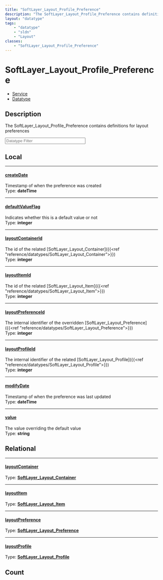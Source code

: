 ```yaml
---
title: "SoftLayer_Layout_Profile_Preference"
description: "The SoftLayer_Layout_Profile_Preference contains definitions for layout preferences"
layout: "datatype"
tags:
    - "datatype"
    - "sldn"
    - "Layout"
classes:
    - "SoftLayer_Layout_Profile_Preference"
---
```


# SoftLayer_Layout_Profile_Preference
<div id='service-datatype'>
    <ul id='sldn-reference-tabs'>
    <li id='service'> <a href='/reference/services/SoftLayer_Layout_Profile_Preference' >Service</a></li>    <li id='datatype'> <a href='/reference/datatypes/SoftLayer_Layout_Profile_Preference' >Datatype</a></li>
    </ul>
</div>

## Description 


The SoftLayer_Layout_Profile_Preference contains definitions for layout preferences 





<!-- Filer BEGIN -->
<div class="view-filters">
        <div class="clearfix">
            <div class="search-input-box">
                <input placeholder="Datatype Filter" onkeyup="titleSearch(inputId='prop-input', divId='properties', elementClass='prop-row')" 
                    type="text" id="prop-input" value="" size="30" maxlength="128" class="form-text">
            </div>
        </div>
</div>
<!-- Filer END -->

<div id="properties" class="content">
<div id="localProperties" class="prop-content" >

## Local
<div class="prop-row">

-----
[createDate]: #createdate
#### [createDate]
Timestamp of when the preference was created  
<span class="type-label">Type: </span>**dateTime**  



</div>
<div class="prop-row">

-----
[defaultValueFlag]: #defaultvalueflag
#### [defaultValueFlag]
Indicates whether this is a default value or not  
<span class="type-label">Type: </span>**integer**  



</div>
<div class="prop-row">

-----
[layoutContainerId]: #layoutcontainerid
#### [layoutContainerId]
The id of the related [SoftLayer_Layout_Container]({{<ref "reference/datatypes/SoftLayer_Layout_Container">}})  
<span class="type-label">Type: </span>**integer**  



</div>
<div class="prop-row">

-----
[layoutItemId]: #layoutitemid
#### [layoutItemId]
The id of the related [SoftLayer_Layout_Item]({{<ref "reference/datatypes/SoftLayer_Layout_Item">}})  
<span class="type-label">Type: </span>**integer**  



</div>
<div class="prop-row">

-----
[layoutPreferenceId]: #layoutpreferenceid
#### [layoutPreferenceId]
The internal identifier of the overridden [SoftLayer_Layout_Preference]({{<ref "reference/datatypes/SoftLayer_Layout_Preference">}})  
<span class="type-label">Type: </span>**integer**  



</div>
<div class="prop-row">

-----
[layoutProfileId]: #layoutprofileid
#### [layoutProfileId]
The internal identifier of the related [SoftLayer_Layout_Profile]({{<ref "reference/datatypes/SoftLayer_Layout_Profile">}})  
<span class="type-label">Type: </span>**integer**  



</div>
<div class="prop-row">

-----
[modifyDate]: #modifydate
#### [modifyDate]
Timestamp of when the preference was last updated  
<span class="type-label">Type: </span>**dateTime**  



</div>
<div class="prop-row">

-----
[value]: #value
#### [value]
The value overriding the default value  
<span class="type-label">Type: </span>**string**  



</div>
</div>
<!-- LOCAL PROPERTY END -->

<div id="relationalProperties"  class="prop-content" >

## Relational
<div class="prop-row">

-----
[layoutContainer]: #layoutcontainer
#### [layoutContainer]
  
<span class="type-label">Type: </span>**<a href='/reference/datatypes/SoftLayer_Layout_Container'>SoftLayer_Layout_Container </a>**  



</div>
<div class="prop-row">

-----
[layoutItem]: #layoutitem
#### [layoutItem]
  
<span class="type-label">Type: </span>**<a href='/reference/datatypes/SoftLayer_Layout_Item'>SoftLayer_Layout_Item </a>**  



</div>
<div class="prop-row">

-----
[layoutPreference]: #layoutpreference
#### [layoutPreference]
  
<span class="type-label">Type: </span>**<a href='/reference/datatypes/SoftLayer_Layout_Preference'>SoftLayer_Layout_Preference </a>**  



</div>
<div class="prop-row">

-----
[layoutProfile]: #layoutprofile
#### [layoutProfile]
  
<span class="type-label">Type: </span>**<a href='/reference/datatypes/SoftLayer_Layout_Profile'>SoftLayer_Layout_Profile </a>**  



</div>

## Count
</div>


